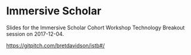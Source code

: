 # Immersive Scholar

Slides for the Immersive Scholar Cohort Workshop Technology Breakout session on 2017-12-04.

<https://gitpitch.com/bretdavidson/istb#/>
